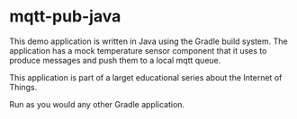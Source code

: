 # mqtt-pub-java
This demo application is written in Java using the Gradle build system. The application has a mock temperature sensor component that it uses to produce
messages and push them to a local mqtt queue.

This application is part of a larget educational series about the Internet of Things.

Run as you would any other Gradle application.
